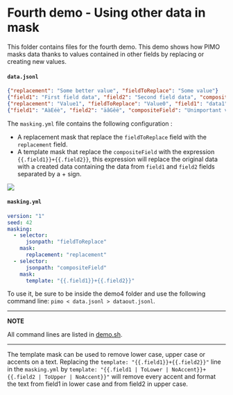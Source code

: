 # Fourth demo - Using other data in mask

This folder contains files for the fourth demo. This demo shows how PIMO masks data thanks to values contained in other fields by replacing or creating new values.

#### **`data.jsonl`**
```json
{"replacement": "Some better value", "fieldToReplace": "Some value"}
{"field1": "First field data", "field2": "Second field data", "compositeField": "Unimportant value"}
{"replacement": "Value1", "fieldToReplace": "Value0", "field1": "data1", "field2": "data2", "compositeField": "Unimportant value"}
{"field1": "AàEéè", "field2": "äâGêë", "compositeField": "Unimportant value"}
```

The `masking.yml` file contains the following configuration :

* A replacement mask that replace the `fieldToReplace` field with the `replacement` field.
* A template mask that replace the `compositeField` with the expression `{{.field1}}+{{.field2}}`, this expression will replace the original data with a created data containing the data from `field1` and `field2` fields separated by a + sign.

[![](https://mermaid.ink/img/pako:eNqtUj1PwzAQ_SvpTaloKyVjhk7AhITUdsMVMvalsYjtyLGFUOr_jvNRUCxQB3rLnfXevftyB0xzhALKWn-wihqbPO2ISoIthGqcfUkHtzwm6_U2KQXW_KB32NSU4d88pmWjW2HxsU-4opddwfMRb93bydCmipp4bU8j3tsc6iXOBKaXRGVT8xMvCZxjrakVVDyqOR9oVnMOTTUPKIOixbTrNuOQ3t9d4tz7oXgkmkVzZDfUyv-v9b2UeGfDpRba2XC37fPgjiMzFvqNCSuQaCQVPPzCrs8jYKtwIQJFCDk17wSI8oHnGh5af-DCagNFSesWV0Cd1ftPxaCwxuGFdC9oOJycWP4Lagn6Rg)](https://mermaid.live/edit/#pako:eNqtUj1PwzAQ_SvpTaloKyVjhk7AhITUdsMVMvalsYjtyLGFUOr_jvNRUCxQB3rLnfXevftyB0xzhALKWn-wihqbPO2ISoIthGqcfUkHtzwm6_U2KQXW_KB32NSU4d88pmWjW2HxsU-4opddwfMRb93bydCmipp4bU8j3tsc6iXOBKaXRGVT8xMvCZxjrakVVDyqOR9oVnMOTTUPKIOixbTrNuOQ3t9d4tz7oXgkmkVzZDfUyv-v9b2UeGfDpRba2XC37fPgjiMzFvqNCSuQaCQVPPzCrs8jYKtwIQJFCDk17wSI8oHnGh5af-DCagNFSesWV0Cd1ftPxaCwxuGFdC9oOJycWP4Lagn6Rg)

#### **`masking.yml`**
```yaml
version: "1"
seed: 42
masking:
  - selector:
      jsonpath: "fieldToReplace"
    mask:
      replacement: "replacement"
  - selector:
      jsonpath: "compositeField"
    mask:
      template: "{{.field1}}+{{.field2}}"
```

To use it, be sure to be inside the demo4 folder and use the following command line: `pimo < data.jsonl > dataout.jsonl`.

---
**NOTE**

All command lines are listed in [demo.sh](demo.sh).

---

The template mask can be used to remove lower case, upper case or accents on a text. Replacing the `template: "{{.field1}}+{{.field2}}"` line in the `masking.yml` by `template: "{{.field1 | ToLower | NoAccent}}+{{.field2 | ToUpper | NoAccent}}"` will remove every accent and format the text from field1 in lower case and from field2 in upper case.
